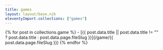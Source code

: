 ```yaml
---
title: games
layout: layout/base.njk
eleventyImport.collections: ["games"]
---
```


{% for post in collections.game %}
 \- [{{ post.data.title || post.data.title != "" ? post.data.title : post.data.page.fileSlug }}](/game/{{ post.data.page.fileSlug }})
{% endfor %}